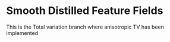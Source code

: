# Smooth Distilled Feature Fields

This is the Total variation branch where anisotropic TV has been implemented
